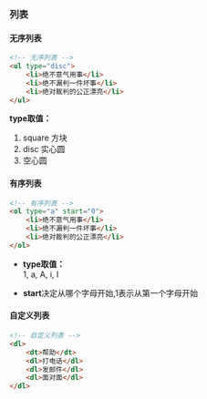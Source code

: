 ### 列表
#### 无序列表
```html
<!-- 无序列表 -->
<ul type="disc">
    <li>绝不意气用事</li>
    <li>绝不漏判一件坏事</li>
    <li>绝对裁判的公正漂亮</li>
</ul>
```

**type取值：**  
	
1. square 方块
2. disc 实心圆
3. 空心圆  

#### 有序列表
```html
<!-- 有序列表 -->
<ol type="a" start="0">
    <li>绝不意气用事</li>
    <li>绝不漏判一件坏事</li>
    <li>绝对裁判的公正漂亮</li>
</ol>
```

* **type取值：**  
	1, a, A, i, I 

*  **start**决定从哪个字母开始,1表示从第一个字母开始

####  自定义列表
```html
<!-- 自定义列表 -->
<dl>
    <dt>帮助</dt>
    <dl>打电话</dl>
    <dl>发邮件</dl>
    <dl>面对面</dl>
</dl>
```